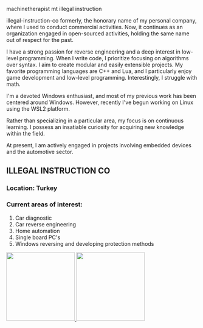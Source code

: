 machinetherapist mt illegal instruction

illegal-instruction-co formerly, the honorary name of my personal company, where I used to conduct commercial activities. 
Now, it continues as an organization engaged in open-sourced activities, holding the same name out of respect for the past.

I have a strong passion for reverse engineering and a deep interest in low-level programming. 
When I write code, I prioritize focusing on algorithms over syntax. 
I aim to create modular and easily extensible projects. 
My favorite programming languages are C++ and Lua, and I particularly enjoy game development and low-level programming. 
Interestingly, I struggle with math.

I'm a devoted Windows enthusiast, and most of my previous work has been centered around Windows. 
However, recently I've begun working on Linux using the WSL2 platform. 

Rather than specializing in a particular area, my focus is on continuous learning. 
I possess an insatiable curiosity for acquiring new knowledge within the field.

At present, I am actively engaged in projects involving embedded devices and the automotive sector.

## ILLEGAL INSTRUCTION CO

### Location: Turkey
### Current areas of interest:
1. Car diagnostic
2. Car reverse engineering
3. Home automation
4. Single board PC's
5. Windows reversing and developing protection methods

<div>
  <a href="https://github.com/illegal-instruction-co">
  <img height="180em" src="https://github-readme-stats.vercel.app/api?username=illegal-instruction-co&show_icons=true&theme=dracula&include_all_commits=true&count_private=true"/>
  <img height="180em" src="https://github-readme-stats.vercel.app/api/top-langs/?username=illegal-instruction-co&layout=compact&langs_count=7&theme=dracula"/>
</div>

